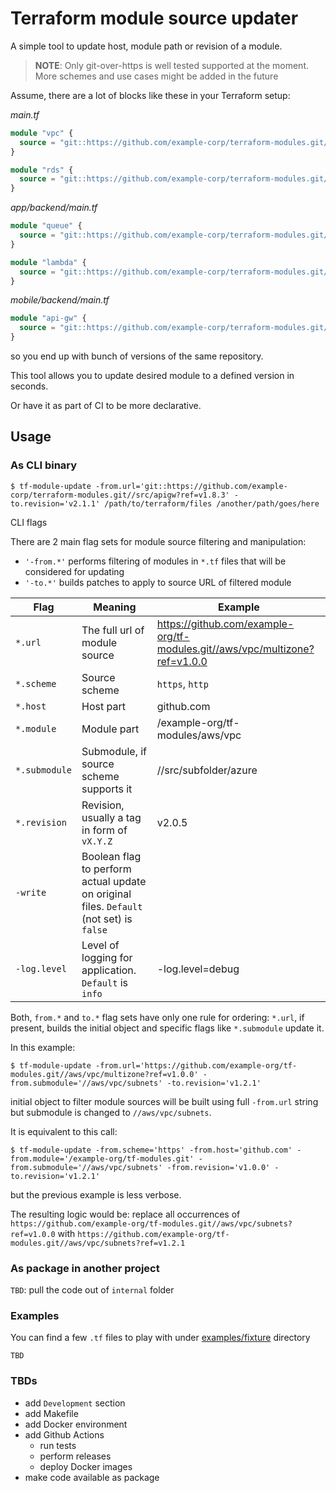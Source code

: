Terraform module source updater
===============================

A simple tool to update host, module path or revision of a module.

> **NOTE**: Only git-over-https is well tested supported at the moment. More schemes and use cases might be added in the future

Assume, there are a lot of blocks like these in your Terraform setup:

*main.tf*
```terraform
module "vpc" {
  source = "git::https://github.com/example-corp/terraform-modules.git//src/vpc?ref=v1.2.3"
}

module "rds" {
  source = "git::https://github.com/example-corp/terraform-modules.git//src/rds?ref=v1.2.9"
}
```

*app/backend/main.tf*
```terraform
module "queue" {
  source = "git::https://github.com/example-corp/terraform-modules.git//src/sqs?ref=v1.1.3"
}

module "lambda" {
  source = "git::https://github.com/example-corp/terraform-modules.git//src/lambda?ref=v1.1.3"
}
```

*mobile/backend/main.tf*
```terraform
module "api-gw" {
  source = "git::https://github.com/example-corp/terraform-modules.git//src/apigw?ref=v1.8.3"
}
```

so you end up with bunch of versions of the same repository.

This tool allows you to update desired module to a defined version in seconds.

Or have it as part of CI to be more declarative.

## Usage

### As CLI binary
```shell
$ tf-module-update -from.url='git::https://github.com/example-corp/terraform-modules.git//src/apigw?ref=v1.8.3' -to.revision='v2.1.1' /path/to/terraform/files /another/path/goes/here
```

CLI flags

There are 2 main flag sets for module source filtering and manipulation:
- `'-from.*'` performs filtering of modules in `*.tf` files that will be considered for updating
- `'-to.*'` builds patches to apply to source URL of filtered module

|Flag|Meaning|Example|
|----|-------|-------|
|`*.url`|The full url of module source|https://github.com/example-org/tf-modules.git//aws/vpc/multizone?ref=v1.0.0|
|`*.scheme`|Source scheme|`https`, `http`|
|`*.host`|Host part|github.com|
|`*.module`|Module part|/example-org/tf-modules/aws/vpc|
|`*.submodule`|Submodule, if source scheme supports it|//src/subfolder/azure|
|`*.revision`|Revision, usually a tag in form of `vX.Y.Z`|v2.0.5|
|`-write`|Boolean flag to perform actual update on original files. `Default` (not set) is `false`||
|`-log.level`|Level of logging for application. `Default` is `info`|-log.level=debug|

Both, `from.*` and `to.*` flag sets have only one rule for ordering: `*.url`, if present, builds the initial object and specific flags like `*.submodule` update it.

In this example:
```shell
$ tf-module-update -from.url='https://github.com/example-org/tf-modules.git//aws/vpc/multizone?ref=v1.0.0' -from.submodule='//aws/vpc/subnets' -to.revision='v1.2.1'
```
initial object to filter module sources will be built using full `-from.url` string but submodule is changed to `//aws/vpc/subnets`.

It is equivalent to this call:
```shell
$ tf-module-update -from.scheme='https' -from.host='github.com' -from.module='/example-org/tf-modules.git' -from.submodule='//aws/vpc/subnets' -from.revision='v1.0.0' -to.revision='v1.2.1'
```
but the previous example is less verbose.

The resulting logic would be: replace all occurrences of `https://github.com/example-org/tf-modules.git//aws/vpc/subnets?ref=v1.0.0` with `https://github.com/example-org/tf-modules.git//aws/vpc/subnets?ref=v1.2.1`


### As package in another project

`TBD`: pull the code out of `internal` folder


### Examples

You can find a few `.tf` files to play with under [examples/fixture](examples/fixtures) directory

`TBD`

### TBDs

* add `Development` section
* add Makefile
* add Docker environment
* add Github Actions
  * run tests
  * perform releases
  * deploy Docker images
* make code available as package
